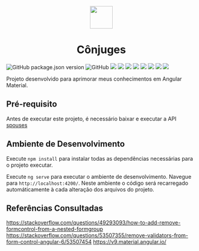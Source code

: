 <p align="center">
  <img src="https://user-images.githubusercontent.com/44936493/93939580-5faa1c80-fd01-11ea-9f75-20c5b3fba3a8.png" width="60" height="60"/>
  <h1 align="center">Cônjuges</h1>  
</p>

![GitHub package.json version](https://img.shields.io/github/package-json/v/lopes-leandro/marital-status-app?style=flat-square)
![GitHub](https://img.shields.io/github/license/lopes-leandro/marital-status-app?style=flat-square)
![](https://img.shields.io/badge/html5%20-%23E34F26.svg?&style=flat-square&logo=html5&logoColor=white)
![](https://img.shields.io/badge/css3%20-%231572B6.svg?&style=flat-square&logo=css3&logoColor=white")
![](https://img.shields.io/badge/javascript%20-%23323330.svg?&style=flat-square&logo=javascript&logoColor=%23F7DF1E)
![](https://img.shields.io/badge/typescript%20-%23007ACC.svg?&style=flat-square&logo=typescript&logoColor=white)
![](https://img.shields.io/badge/angular_9.1.12%20-%23DD0031.svg?&style=flat-square&logo=angular&logoColor=white)
![](https://img.shields.io/badge/node.js%20-%2343853D.svg?&style=flat-square&logo=node.js&logoColor=white)
![](https://img.shields.io/badge/material_design-757575.svg?&style=flat-square&logo=material-design&logoColor=white)
![](https://img.shields.io/badge/material_design_icons-2196F3.svg?&style=flat-square&logo=material-design-icons&logoColor=white)

Projeto desenvolvido para aprimorar meus conhecimentos em Angular Material.

## Pré-requisito

Antes de executar este projeto, é necessário baixar e executar a API [spouses](https://github.com/lopes-leandro/spouses-api)

## Ambiente de Desenvolvimento

Execute `npm install` para instalar todas as dependências necessárias para o projeto executar.

Execute `ng serve` para executar o ambiente de desenvolvimento. Navegue para `http://localhost:4200/`. Neste ambiente o código será recarregado automáticamente à cada alteração dos arquivos do projeto.


## Referências Consultadas
https://stackoverflow.com/questions/49293093/how-to-add-remove-formcontrol-from-a-nested-formgroup
https://stackoverflow.com/questions/53507355/remove-validators-from-form-control-angular-6/53507454
https://v9.material.angular.io/
